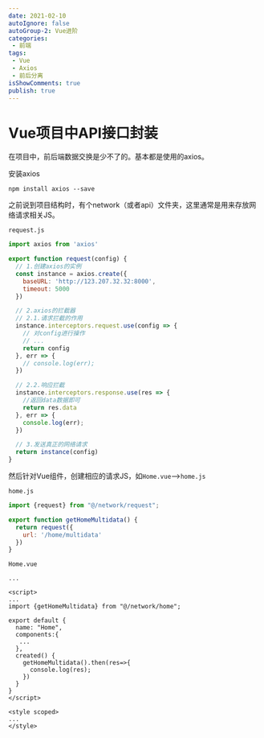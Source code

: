 ```yaml
---
date: 2021-02-10
autoIgnore: false
autoGroup-2: Vue进阶
categories:
 - 前端
tags:
 - Vue
 - Axios
 - 前后分离
isShowComments: true
publish: true
---
```


# Vue项目中API接口封装

在项目中，前后端数据交换是少不了的。基本都是使用的axios。

安装axios

```shell
npm install axios --save
```

 之前说到项目结构时，有个network（或者api）文件夹，这里通常是用来存放网络请求相关JS。

`request.js`

```js
import axios from 'axios'

export function request(config) {
  // 1.创建axios的实例
  const instance = axios.create({
    baseURL: 'http://123.207.32.32:8000',
    timeout: 5000
  })

  // 2.axios的拦截器
  // 2.1.请求拦截的作用
  instance.interceptors.request.use(config => {
    // 对config进行操作
    // ...
    return config
  }, err => {
    // console.log(err);
  })

  // 2.2.响应拦截
  instance.interceptors.response.use(res => {
    //返回data数据即可
    return res.data 
  }, err => {
    console.log(err);
  })

  // 3.发送真正的网络请求
  return instance(config)
}
```

然后针对Vue组件，创建相应的请求JS，如`Home.vue`-->`home.js`

`home.js`

```js
import {request} from "@/network/request";

export function getHomeMultidata() {
  return request({
    url: '/home/multidata'
  })
}
```

`Home.vue`

```vue{5,12-16}
...

<script>
...
import {getHomeMultidata} from "@/network/home";

export default {
  name: "Home",
  components:{
   ...
  },
  created() {
    getHomeMultidata().then(res=>{
      console.log(res);
    })
  }
}
</script>

<style scoped>
...
</style>
```

